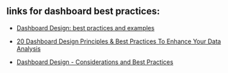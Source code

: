 ## links for dashboard best practices:

* [Dashboard Design: best practices and examples](https://www.justinmind.com/blog/dashboard-design-best-practices-ux-ui/)

* [20 Dashboard Design Principles & Best Practices To Enhance Your Data Analysis](https://www.datapine.com/blog/dashboard-design-principles-and-best-practices/)

* [Dashboard Design - Considerations and Best Practices](https://www.toptal.com/designers/data-visualization/dashboard-design-best-practices)